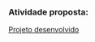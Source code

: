 ### Atividade proposta:
[Projeto desenvolvido](https://marciomichelluzzi.notion.site/Programa-o-orientada-a-objetos-4155f12ef61f4f9c8278bdab0e5f454d)
